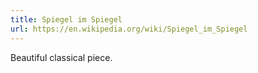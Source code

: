 ```yaml
---
title: Spiegel im Spiegel
url: https://en.wikipedia.org/wiki/Spiegel_im_Spiegel
---
```


Beautiful classical piece.

